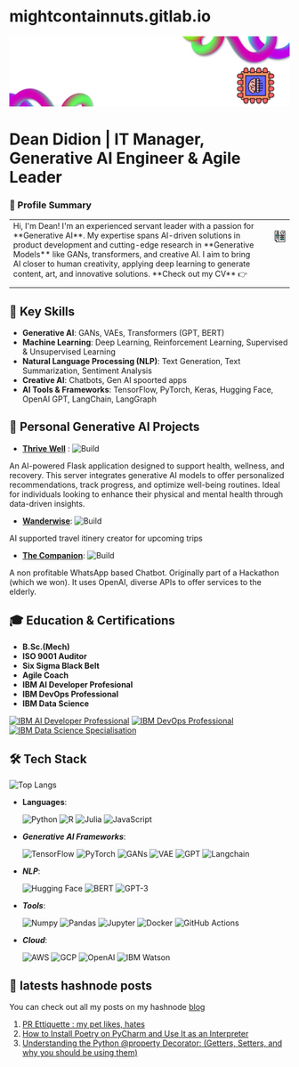 # mightcontainnuts.gitlab.io
![Logo](new_logo.png)


# Dean Didion | IT Manager, Generative AI Engineer & Agile Leader

### 🚀 Profile Summary

<table style="border-collapse: collapse; width: 100%;">
  <tr>
    <td style="vertical-align: top; padding-right: 20px; padding-bottom: 10px;">
      Hi, I'm Dean! I'm an experienced servant leader with a passion for **Generative AI**.  
      My expertise spans AI-driven solutions in product development and cutting-edge research  
      in **Generative Models** like GANs, transformers, and creative AI.  
      I aim to bring AI closer to human creativity, applying deep learning  
      to generate content, art, and innovative solutions.
      **Check out my CV** 👉
    </td>
    <td style="vertical-align: top; text-align: center; padding-bottom: 10px;">  
      <br>
      <a href="https://github.com/MightContainNuts/MightContainNuts/blob/main/202503_Resume_Eng.pdf">
        <img src="CV.png" alt="Click to view my CV" width="150">
      </a>
    </td>
  </tr>
</table>


## 🌟 Key Skills
- **Generative AI**: GANs, VAEs, Transformers (GPT, BERT)
- **Machine Learning**: Deep Learning, Reinforcement Learning, Supervised & Unsupervised Learning
- **Natural Language Processing (NLP)**: Text Generation, Text Summarization, Sentiment Analysis
- **Creative AI**: Chatbots, Gen AI spoorted apps
- **AI Tools & Frameworks**: TensorFlow, PyTorch, Keras, Hugging Face, OpenAI GPT, LangChain, LangGraph

## 🚀 Personal Generative AI Projects
- **[Thrive Well](https://github.com/MightContainNuts/thrive_well)** :  ![Build](https://img.shields.io/badge/build-passing-brightgreen)

An AI-powered Flask application designed to support health, wellness, and recovery. This server integrates generative AI models to offer personalized recommendations, track progress, and optimize well-being routines. Ideal for individuals looking to enhance their physical and mental health through data-driven insights.

- **[Wanderwise](https://github.com/MightContainNuts/wanderwise)**: ![Build](https://img.shields.io/badge/build-passing-brightgreen)

AI supported travel itinery creator for upcoming trips

- **[The Companion](https://github.com/yhupe/the-companion)**: ![Build](https://img.shields.io/badge/build-passing-brightgreen)
  
A non profitable WhatsApp based Chatbot. Originally part of a Hackathon (which we won). It uses OpenAI, diverse APIs to offer services to the elderly.   


## 🎓 Education & Certifications
- **B.Sc.(Mech)**
- **ISO 9001 Auditor**
- **Six Sigma Black Belt**
- **Agile Coach**
- **IBM AI Developer Profesional**
- **IBM DevOps Professional**
- **IBM Data Science**
  
[![IBM AI Developer Professional](cert.png "Click to view IBM AI Developer Professional certificate")](https://www.coursera.org/account/accomplishments/specialization/certificate/FH69YBY7P8O9)
[![IBM DevOps Professional](cert.png "Click to view IBM DevOps Professional certificate")](https://www.coursera.org/account/accomplishments/specialization/certificate/YG2HCI8SQXHH)
[![IBM Data Science Specialisation](cert.png "Click to view IBM Data Science certificate")](https://www.coursera.org/account/accomplishments/professional-cert/XBUKLSUI8F82)


## 🛠 Tech Stack
![Top Langs](https://github-readme-stats.vercel.app/api/top-langs/?username=MightContainNuts&layout=compact&theme=radical)

- **Languages**:
  
  ![Python](https://img.shields.io/badge/Python-3.12-blue)
  ![R](https://img.shields.io/badge/R-4.0.5-blue)
  ![Julia](https://img.shields.io/badge/Julia-1.11-green)
  ![JavaScript](https://img.shields.io/badge/JavaScript-ES6-yellow)

- ***Generative AI Frameworks***:
  
  ![TensorFlow](https://img.shields.io/badge/TensorFlow-2.0-green)
  ![PyTorch](https://img.shields.io/badge/PyTorch-1.9-red)
  ![GANs](https://img.shields.io/badge/GANs-black)
  ![VAE](https://img.shields.io/badge/VAE-blue)
  ![GPT](https://img.shields.io/badge/GPT-3.5-orange)
  ![Langchain](https://img.shields.io/badge/Langchain-1.3.3-green)
  

- ***NLP***:
  
  ![Hugging Face](https://img.shields.io/badge/Hugging%20Face-blue)
  ![BERT](https://img.shields.io/badge/BERT-orange)
  ![GPT-3](https://img.shields.io/badge/GPT-3-blue)

- ***Tools***:
  
  ![Numpy](https://img.shields.io/badge/Numpy-1.21-orange)
  ![Pandas](https://img.shields.io/badge/Pandas-1.3.3-blue)
  ![Jupyter](https://img.shields.io/badge/Jupyter-Notebook-yellow)
  ![Docker](https://img.shields.io/badge/Docker-20.10-blue)
  ![GitHub Actions](https://img.shields.io/badge/GitHub%20Actions-2.0-yellowgreen)

- ***Cloud***:
  
  ![AWS](https://img.shields.io/badge/AWS-EC2-orange)
  ![GCP](https://img.shields.io/badge/GCP-Google%20Cloud-blue)
  ![OpenAI](https://img.shields.io/badge/OpenAI-API-blue)
  ![IBM Watson](https://img.shields.io/badge/IBM%20Watson-AI-orange)


## 📝 latests hashnode posts

You can check out all my posts on my hashnode 
[blog](https://surestride.hashnode.dev/?source=top_nav_blog_home)

<!-- BEGIN HASHNODE ARTICLES -->
1. [PR Ettiquette : my pet likes, hates](https://surestride.hashnode.dev/pr-ettiquette-my-pet-likes-hates)
2. [How to Install Poetry on PyCharm and Use It as an Interpreter](https://surestride.hashnode.dev/how-to-install-poetry-on-pycharm-and-use-it-as-an-interpreter)
3. [Understanding the Python @property Decorator:  (Getters, Setters, and why you should be using them)](https://surestride.hashnode.dev/understanding-the-python-property-decorator-getters-setters-and-why-you-should-be-using-them)
<!-- END HASHNODE ARTICLES -->
